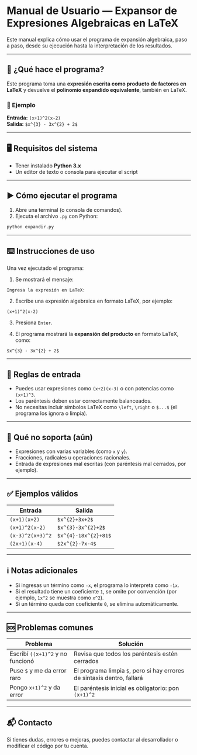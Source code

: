 # Manual de Usuario — Expansor de Expresiones Algebraicas en LaTeX

Este manual explica cómo usar el programa de expansión algebraica, paso a paso, desde su ejecución hasta la interpretación de los resultados.

---

## 🧩 ¿Qué hace el programa?

Este programa toma una **expresión escrita como producto de factores en LaTeX** y devuelve el **polinomio expandido equivalente**, también en LaTeX.

### 🧪 Ejemplo

**Entrada:** `(x+1)^2(x-2)`  
**Salida:** `$x^{3} - 3x^{2} + 2$`

---

## 🖥️ Requisitos del sistema

- Tener instalado **Python 3.x**
- Un editor de texto o consola para ejecutar el script

---

## ▶️ Cómo ejecutar el programa

1. Abre una terminal (o consola de comandos).
2. Ejecuta el archivo `.py` con Python:

```bash
python expandir.py
```

---

## ⌨️ Instrucciones de uso

Una vez ejecutado el programa:

1. Se mostrará el mensaje:

```
Ingresa la expresión en LaTeX:
```

2. Escribe una expresión algebraica en formato LaTeX, por ejemplo:

```
(x+1)^2(x-2)
```

3. Presiona `Enter`.

4. El programa mostrará la **expansión del producto** en formato LaTeX, como:

```
$x^{3} - 3x^{2} + 2$
```

---

## 🎯 Reglas de entrada

- Puedes usar expresiones como `(x+2)(x-3)` o con potencias como `(x+1)^3`.
- Los paréntesis deben estar correctamente balanceados.
- No necesitas incluir símbolos LaTeX como `\left`, `\right` o `$...$` (el programa los ignora o limpia).

---

## 🚫 Qué no soporta (aún)

- Expresiones con varias variables (como `x` y `y`).
- Fracciones, radicales u operaciones racionales.
- Entrada de expresiones mal escritas (con paréntesis mal cerrados, por ejemplo).

---

## ✅ Ejemplos válidos

| Entrada                   | Salida                    |
|---------------------------|----------------------------|
| `(x+1)(x+2)`             | `$x^{2}+3x+2$`             |
| `(x+1)^2(x-2)`           | `$x^{3}-3x^{2}+2$`         |
| `(x-3)^2(x+3)^2`         | `$x^{4}-18x^{2}+81$`       |
| `(2x+1)(x-4)`            | `$2x^{2}-7x-4$`            |

---

## ℹ️ Notas adicionales

- Si ingresas un término como `-x`, el programa lo interpreta como `-1x`.
- Si el resultado tiene un coeficiente `1`, se omite por convención (por ejemplo, `1x^2` se muestra como `x^2`).
- Si un término queda con coeficiente `0`, se elimina automáticamente.

---

## 🆘 Problemas comunes

| Problema | Solución |
|---------|----------|
| Escribí `((x+1)^2` y no funcionó | Revisa que todos los paréntesis estén cerrados |
| Puse `$` y me da error raro | El programa limpia `$`, pero si hay errores de sintaxis dentro, fallará |
| Pongo `x+1)^2` y da error | El paréntesis inicial es obligatorio: pon `(x+1)^2` |

---

## 📬 Contacto

Si tienes dudas, errores o mejoras, puedes contactar al desarrollador o modificar el código por tu cuenta.